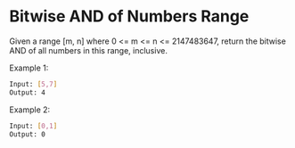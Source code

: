 # Bitwise AND of Numbers Range

Given a range [m, n] where 0 <= m <= n <= 2147483647, return the bitwise AND of all numbers in this range, inclusive.

Example 1:

```bash
Input: [5,7]
Output: 4
```

Example 2:

```bash
Input: [0,1]
Output: 0
```